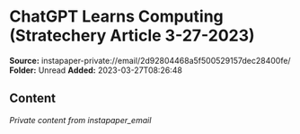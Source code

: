 # ChatGPT Learns Computing (Stratechery Article 3-27-2023)

**Source:** instapaper-private://email/2d92804468a5f500529157dec28400fe/
**Folder:** Unread
**Added:** 2023-03-27T08:26:48




## Content
*Private content from instapaper_email*
